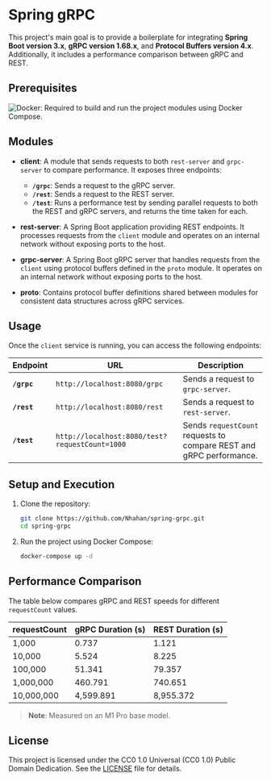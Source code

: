 # Spring gRPC

This project's main goal is to provide a boilerplate for integrating **Spring Boot version 3.x**, **gRPC version 1.68.x**, and **Protocol Buffers version 4.x**. Additionally, it includes a performance comparison between gRPC and REST.  

## Prerequisites

![Docker](https://img.shields.io/badge/docker-%230db7ed.svg?style=for-the-badge&logo=docker&logoColor=white): Required to build and run the project modules using Docker Compose.

## Modules

- **client**: A module that sends requests to both `rest-server` and `grpc-server` to compare performance. It exposes three endpoints:
    - **`/grpc`**: Sends a request to the gRPC server.
    - **`/rest`**: Sends a request to the REST server.
    - **`/test`**: Runs a performance test by sending parallel requests to both the REST and gRPC servers, and returns the time taken for each.

- **rest-server**: A Spring Boot application providing REST endpoints. It processes requests from the `client` module and operates on an internal network without exposing ports to the host.

- **grpc-server**: A Spring Boot gRPC server that handles requests from the `client` using protocol buffers defined in the `proto` module. It operates on an internal network without exposing ports to the host.

- **proto**: Contains protocol buffer definitions shared between modules for consistent data structures across gRPC services.

## Usage

Once the `client` service is running, you can access the following endpoints:

| Endpoint              | URL                                          | Description                                                      |
|-----------------------|----------------------------------------------|------------------------------------------------------------------|
| **`/grpc`**           | `http://localhost:8080/grpc`                | Sends a request to `grpc-server`.                                |
| **`/rest`**           | `http://localhost:8080/rest`                | Sends a request to `rest-server`.                                |
| **`/test`**           | `http://localhost:8080/test?requestCount=1000` | Sends `requestCount` requests to compare REST and gRPC performance. |

## Setup and Execution

1. Clone the repository:

   ```bash
   git clone https://github.com/Nhahan/spring-grpc.git
   cd spring-grpc
    ```

2. Run the project using Docker Compose:

   ```bash
   docker-compose up -d
    ```

## Performance Comparison

The table below compares gRPC and REST speeds for different `requestCount` values.

| requestCount | gRPC Duration (s) | REST Duration (s) |
|--------------|-------------------|-------------------|
| 1,000        | 0.737             | 1.121             |
| 10,000       | 5.524             | 8.225             |
| 100,000      | 51.341            | 79.357            |
| 1,000,000    | 460.791           | 740.651           |
| 10,000,000   | 4,599.891         | 8,955.372         |

> **Note**: Measured on an M1 Pro base model.

## License

This project is licensed under the CC0 1.0 Universal (CC0 1.0) Public Domain Dedication. See the [LICENSE](./LICENSE) file for details.
